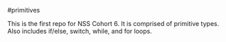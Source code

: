 #primitives

This is the first repo for NSS Cohort 6. It is comprised of primitive types. Also includes if/else, switch, while, and for loops.

